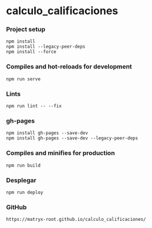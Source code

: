 

# calculo_calificaciones



### Project setup
```
npm install
npm install --legacy-peer-deps
npm install --force
```

### Compiles and hot-reloads for development
```
npm run serve
```

### Lints 
```
npm run lint -- --fix
```

### gh-pages
```
npm install gh-pages --save-dev
npm install gh-pages --save-dev --legacy-peer-deps
```

### Compiles and minifies for production
```
npm run build
```

### Desplegar
```
npm run deploy
```

### GitHub
```
https://matryx-root.github.io/calculo_calificaciones/

```





